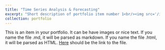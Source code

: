 ```yaml
---
title: "Time Series Analysis & Forecasting"
excerpt: "Short description of portfolio item number 1<br/><img src='/images/Time_series.png'>"
collection: portfolio
---
```

This is an item in your portfolio. It can be have images or nice text. If you name the file .md, it will be parsed as markdown. If you name the file .html, it will be parsed as HTML.  [Here](/files/201_report.md) should be the link to the file.
